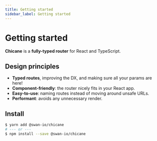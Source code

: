 ```yaml
---
title: Getting started
sidebar_label: Getting started
---
```


# Getting started

**Chicane** is a **fully-typed router** for React and TypeScript.

## Design principles

- **Typed routes**, improving the DX, and making sure all your params are here!
- **Component-friendly**: the router nicely fits in your React app.
- **Easy-to-use**: naming routes instead of moving around unsafe URLs.
- **Performant**: avoids any unnecessary render.

## Install

```bash
$ yarn add @swan-io/chicane
# --- or ---
$ npm install --save @swan-io/chicane
```
